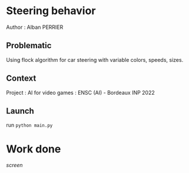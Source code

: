 # Steering behavior
Author : Alban PERRIER

## Problematic
Using flock algorithm for car steering with variable colors, speeds, sizes.

## Context
Project : AI for video games : ENSC (AI) - Bordeaux INP 2022

## Launch
run `python main.py`

# Work done
*screen*


